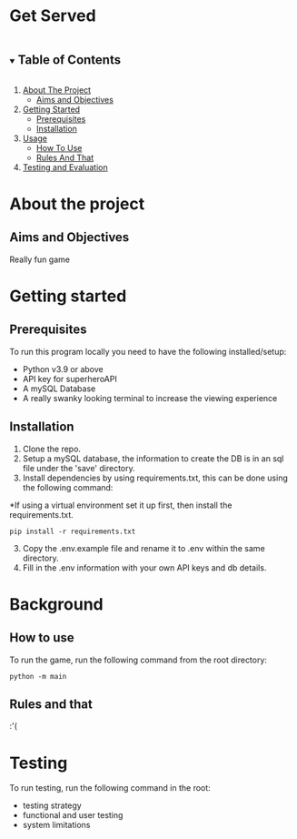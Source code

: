 # Get Served
<!-- TABLE OF CONTENTS -->
<details open="open">
    <summary><h2 style="display: inline-block">Table of Contents</h2></summary>
    <ol>
        <li>
            <a href="#about-the-project">About The Project</a>
            <ul>
                <li><a href="#aims-and-objectives">Aims and Objectives</a></li>
            </ul>
        </li>
        <li>
            <a href="#getting-started">Getting Started</a>
            <ul>
                <li><a href="#prerequisites">Prerequisites</a></li>
                <li><a href="#installation">Installation</a></li>
            </ul>
        </li>
        <li>
            <a href="#usage">Usage</a>
            <ul>
                <li><a href="#how-to-use">How To Use</a></li>
                <li><a href="#rules-and-that">Rules And That</a></li>
            </ul>
        </li>
        <li><a href="#testing-and-evaluation">Testing and Evaluation</a></li>
    </ol>
</details>

<!-- ABOUT THE PROJECT -->
# About the project

## Aims and Objectives
Really fun game

<!-- GETTING STARTED -->
# Getting started

## Prerequisites
To run this program locally you need to have the following installed/setup:
- Python v3.9 or above
- API key for superheroAPI
- A mySQL Database 
- A really swanky looking terminal to increase the viewing experience

## Installation
1. Clone the repo.
2. Setup a mySQL database, the information to create the DB is in an sql file under the 'save' directory.
3. Install dependencies by using requirements.txt, this can be done using the following command:

*If using a virtual environment set it up first, then install the requirements.txt.

```
pip install -r requirements.txt
```
3. Copy the .env.example file and rename it to .env within the same directory.
4. Fill in the .env information with your own API keys and db details.

<!-- USAGE -->
# Background
## How to use
To run the game, run the following command from the root directory:

```
python -m main
```

## Rules and that
:'(

<!-- TESTING -->
# Testing
To run testing, run the following command in the root:

- testing strategy
- functional and user testing
- system limitations